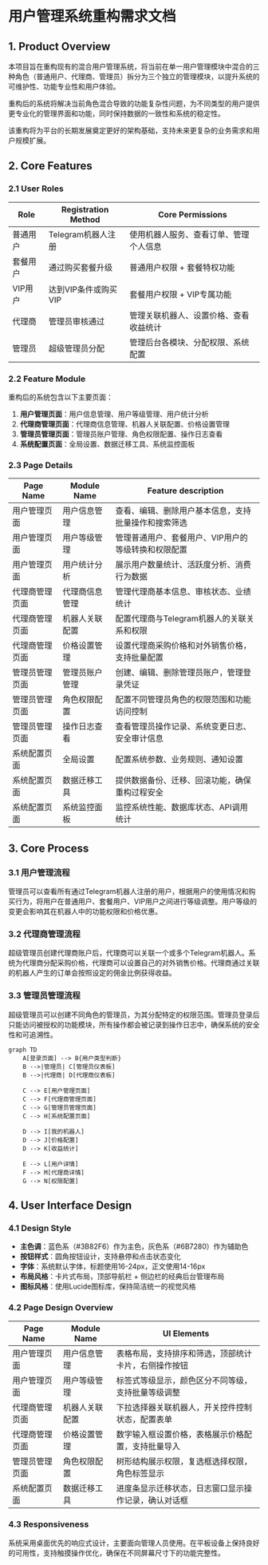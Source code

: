 # 用户管理系统重构需求文档

## 1. Product Overview

本项目旨在重构现有的混合用户管理系统，将当前在单一用户管理模块中混合的三种角色（普通用户、代理商、管理员）拆分为三个独立的管理模块，以提升系统的可维护性、功能专业性和用户体验。

重构后的系统将解决当前角色混合导致的功能复杂性问题，为不同类型的用户提供更专业化的管理界面和功能，同时保持数据的一致性和系统的稳定性。

该重构将为平台的长期发展奠定更好的架构基础，支持未来更复杂的业务需求和用户规模扩展。

## 2. Core Features

### 2.1 User Roles

| Role | Registration Method | Core Permissions |
|------|---------------------|------------------|
| 普通用户 | Telegram机器人注册 | 使用机器人服务、查看订单、管理个人信息 |
| 套餐用户 | 通过购买套餐升级 | 普通用户权限 + 套餐特权功能 |
| VIP用户 | 达到VIP条件或购买VIP | 套餐用户权限 + VIP专属功能 |
| 代理商 | 管理员审核通过 | 管理关联机器人、设置价格、查看收益统计 |
| 管理员 | 超级管理员分配 | 管理后台各模块、分配权限、系统配置 |

### 2.2 Feature Module

重构后的系统包含以下主要页面：

1. **用户管理页面**：用户信息管理、用户等级管理、用户统计分析
2. **代理商管理页面**：代理商信息管理、机器人关联配置、价格设置管理
3. **管理员管理页面**：管理员账户管理、角色权限配置、操作日志查看
4. **系统配置页面**：全局设置、数据迁移工具、系统监控面板

### 2.3 Page Details

| Page Name | Module Name | Feature description |
|-----------|-------------|---------------------|
| 用户管理页面 | 用户信息管理 | 查看、编辑、删除用户基本信息，支持批量操作和搜索筛选 |
| 用户管理页面 | 用户等级管理 | 管理普通用户、套餐用户、VIP用户的等级转换和权限配置 |
| 用户管理页面 | 用户统计分析 | 展示用户数量统计、活跃度分析、消费行为数据 |
| 代理商管理页面 | 代理商信息管理 | 管理代理商基本信息、审核状态、业绩统计 |
| 代理商管理页面 | 机器人关联配置 | 配置代理商与Telegram机器人的关联关系和权限 |
| 代理商管理页面 | 价格设置管理 | 设置代理商采购价格和对外销售价格，支持批量配置 |
| 管理员管理页面 | 管理员账户管理 | 创建、编辑、删除管理员账户，管理登录凭证 |
| 管理员管理页面 | 角色权限配置 | 配置不同管理员角色的权限范围和功能访问控制 |
| 管理员管理页面 | 操作日志查看 | 查看管理员操作记录、系统变更日志、安全审计信息 |
| 系统配置页面 | 全局设置 | 配置系统参数、业务规则、通知设置 |
| 系统配置页面 | 数据迁移工具 | 提供数据备份、迁移、回滚功能，确保重构过程安全 |
| 系统配置页面 | 系统监控面板 | 监控系统性能、数据库状态、API调用统计 |

## 3. Core Process

### 3.1 用户管理流程

管理员可以查看所有通过Telegram机器人注册的用户，根据用户的使用情况和购买行为，将用户在普通用户、套餐用户、VIP用户之间进行等级调整。用户等级的变更会影响其在机器人中的功能权限和价格优惠。

### 3.2 代理商管理流程

超级管理员创建代理商账户后，代理商可以关联一个或多个Telegram机器人。系统为代理商分配采购价格，代理商可以设置自己的对外销售价格。代理商通过关联的机器人产生的订单会按照设定的佣金比例获得收益。

### 3.3 管理员管理流程

超级管理员可以创建不同角色的管理员，为其分配特定的权限范围。管理员登录后只能访问被授权的功能模块，所有操作都会被记录到操作日志中，确保系统的安全性和可追溯性。

```mermaid
graph TD
    A[登录页面] --> B{用户类型判断}
    B -->|管理员| C[管理员仪表板]
    B -->|代理商| D[代理商仪表板]
    
    C --> E[用户管理页面]
    C --> F[代理商管理页面]
    C --> G[管理员管理页面]
    C --> H[系统配置页面]
    
    D --> I[我的机器人]
    D --> J[价格配置]
    D --> K[收益统计]
    
    E --> L[用户详情]
    F --> M[代理商详情]
    G --> N[权限配置]
```

## 4. User Interface Design

### 4.1 Design Style

- **主色调**：蓝色系（#3B82F6）作为主色，灰色系（#6B7280）作为辅助色
- **按钮样式**：圆角按钮设计，支持悬停和点击状态变化
- **字体**：系统默认字体，标题使用16-24px，正文使用14-16px
- **布局风格**：卡片式布局，顶部导航栏 + 侧边栏的经典后台管理布局
- **图标风格**：使用Lucide图标库，保持简洁统一的视觉风格

### 4.2 Page Design Overview

| Page Name | Module Name | UI Elements |
|-----------|-------------|-------------|
| 用户管理页面 | 用户信息管理 | 表格布局，支持排序和筛选，顶部统计卡片，右侧操作按钮 |
| 用户管理页面 | 用户等级管理 | 标签式等级显示，颜色区分不同等级，支持批量等级调整 |
| 代理商管理页面 | 机器人关联配置 | 下拉选择器关联机器人，开关控件控制状态，配置表单 |
| 代理商管理页面 | 价格设置管理 | 数字输入框设置价格，表格展示价格配置，支持批量导入 |
| 管理员管理页面 | 角色权限配置 | 树形结构展示权限，复选框选择权限，角色标签显示 |
| 系统配置页面 | 数据迁移工具 | 进度条显示迁移状态，日志窗口显示操作记录，确认对话框 |

### 4.3 Responsiveness

系统采用桌面优先的响应式设计，主要面向管理人员使用。在平板设备上保持良好的可用性，支持触摸操作优化，确保在不同屏幕尺寸下的功能完整性。